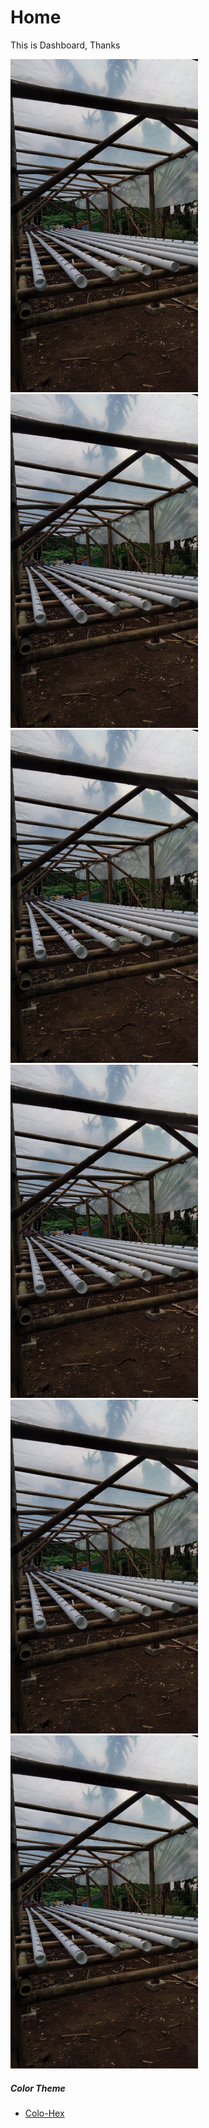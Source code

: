 # Home

This is Dashboard, Thanks

<p float="center">
  <img src="/media/images/WhatsApp%20Image%202020-10-27%20at%2015.04.59.jpeg" width="300" />
  <img src="/media/images/WhatsApp%20Image%202020-10-27%20at%2015.04.59.jpeg" width="300" /> 
  <img src="/media/images/WhatsApp%20Image%202020-10-27%20at%2015.04.59.jpeg" width="300" />
  <img src="/media/images/WhatsApp%20Image%202020-10-27%20at%2015.04.59.jpeg" width="300" />
  <img src="/media/images/WhatsApp%20Image%202020-10-27%20at%2015.04.59.jpeg" width="300" /> 
  <img src="/media/images/WhatsApp%20Image%202020-10-27%20at%2015.04.59.jpeg" width="300" />
</p>

##### Color Theme
- [Colo-Hex](https://www.color-hex.com/color/2bbf4b)
